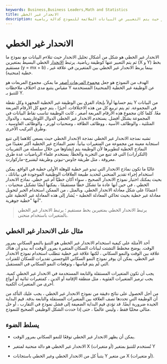 ```yaml
---
keywords: Business,Business Leaders,Math and Statistics
title: الانحدار غير الخطي
description: الانحدار غير الخطي هو شكل من أشكال تحليل الانحدار حيث يتم التعبير عن البيانات الملائمة للنموذج كدالة رياضية.
---
```


# الانحدار غير الخطي
الانحدار غير الخطي هو شكل من أشكال تحليل الانحدار حيث تتلاءم البيانات مع نموذج ما ثم يتم التعبير عنها كوظيفة رياضية. يرتبط [الانحدار](/regression) الخطي البسيط بمتغيرين (X و Y) بخط مستقيم (y = mx + b) ، بينما يربط الانحدار غير الخطي بين المتغيرين في علاقة غير خطية (منحنية).

الهدف من النموذج هو جعل [مجموع المربعات أصغر](/sum-of-squares) ما يمكن. مجموع المربعات هو مقياس يتتبع مدى اختلاف ملاحظات Y عن الوظيفة غير الخطية (المنحنية) المستخدمة للتنبؤ بـ Y.

يتم حسابها أولاً بإيجاد الفرق بين الوظيفة غير الخطية المجهزة وكل نقطة Y من البيانات في المجموعة. ثم يتم تربيع كل من هذه الاختلافات. أخيرًا ، يتم جمع كل الأرقام المربعة معًا. كلما كان مجموع هذه الأرقام المربعة أصغر ، كانت الوظيفة تناسب نقاط البيانات في المجموعة بشكل أفضل. يستخدم الانحدار غير الخطي الدوال اللوغاريتمية ، والدوال المثلثية ، والوظائف الأسية ، ووظائف الطاقة ، ومنحنيات لورنز ، والوظائف الغاوسية ، وطرق التركيب الأخرى.

تشبه نمذجة الانحدار غير الخطي نمذجة الانحدار الخطي حيث يسعى كلاهما إلى تتبع استجابة معينة من مجموعة من المتغيرات بيانياً. تعتبر النماذج غير الخطية أكثر تعقيدًا من النماذج الخطية لتطويرها لأن الوظيفة يتم إنشاؤها من خلال سلسلة من التقريبات (التكرارات) التي قد تنبع من التجربة والخطأ. يستخدم علماء الرياضيات عدة طرق معروفة ، مثل طريقة جاوس-نيوتن وطريقة ليفنبرج-ماركوارت.

غالبًا ما تكون نماذج الانحدار التي تبدو غير خطية للوهلة الأولى خطية في الواقع. يمكن استخدام إجراء تقدير المنحنى لتحديد طبيعة العلاقات الوظيفية الموجودة في بياناتك ، بحيث يمكنك اختيار نموذج الانحدار الصحيح ، سواء أكان خطيًا أم غير خطي. نماذج الانحدار الخطي ، في حين أنها عادة ما تشكل خطًا مستقيمًا ، يمكنها أيضًا تشكيل منحنيات ، اعتمادًا على شكل معادلة الانحدار الخطي. وبالمثل ، من الممكن استخدام الجبر لتحويل معادلة غير خطية بحيث تحاكي المعادلة الخطية - يُشار إلى هذه المعادلة غير الخطية على أنها "خطية جوهرية".

> يرتبط الانحدار الخطي بمتغيرين بخط مستقيم ؛ يرتبط الانحدار غير الخطي بالمتغيرات باستخدام منحنى.

>

## مثال على الانحدار غير الخطي

أحد الأمثلة على كيفية استخدام الانحدار غير الخطي هو التنبؤ بالنمو السكاني بمرور الوقت. يوضح مخطط التشتت لبيانات السكان المتغيرة بمرور الوقت أنه يبدو أن هناك علاقة بين الوقت والنمو السكاني ، لكنها علاقة غير خطية تتطلب استخدام نموذج الانحدار غير الخطي. يمكن أن يوفر نموذج النمو السكاني اللوجستي تقديرات للسكان للفترات التي لم يتم قياسها ، وتوقعات النمو السكاني في المستقبل.

يجب أن تكون المتغيرات المستقلة والتابعة المستخدمة في الانحدار غير الخطي كمية. يجب ترميز المتغيرات الفئوية ، مثل منطقة الإقامة أو الدين ، كمتغيرات ثنائية أو أنواع أخرى من المتغيرات الكمية.

من أجل الحصول على نتائج دقيقة من نموذج الانحدار غير الخطي ، يجب عليك التأكد من أن الوظيفة التي تحددها تصف العلاقة بين المتغيرات المستقلة والتابعة بدقة. قيم البداية الجيدة ضرورية أيضًا. قد تؤدي قيم البداية الضعيفة إلى فشل نموذج في التقارب ، أو حل مثالي محليًا فقط ، وليس عالميًا ، حتى إذا حددت الشكل الوظيفي الصحيح للنموذج.

## يسلط الضوء

- يمكن أن يظهر الانحدار غير الخطي توقعًا للنمو السكاني بمرور الوقت.

- الانحدار غير الخطي هو دالة منحنية لمتغير X (أو متغيرات) تُستخدم للتنبؤ بمتغير Y

- يتنبأ كل من الانحدار الخطي وغير الخطي باستجابات Y من متغير X (أو متغيرات).


